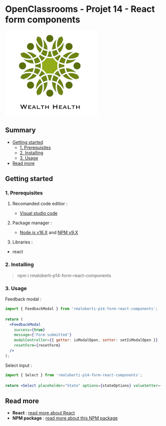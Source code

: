 # OpenClassrooms - Projet 14 - React form components

![logo](https://github.com/rMaloberti/P14_HRnet/blob/main/src/assets/logo.jpg)

## Summary

- [Getting started](#getting-started)
  - [1. Prerequisites](#1-prerequisites)
  - [2. Installing](#2-installing)
  - [3. Usage](#3-usage)
- [Read more](#read-more)

## Getting started

### 1. Prerequisites

1. Recomanded code editior :

   - [Visual studio code](https://code.visualstudio.com/)

2. Package manager :

   - [Node.js v16.X](https://nodejs.org/en/) and [NPM v9.X](https://www.npmjs.com/)

3. Libraries :

- react

### 2. Installing

> npm i rmaloberti-p14-form-react-components

### 3. Usage

Feedback modal :

```jsx
import { FeedbackModal } from 'rmaloberti-p14-form-react-components';

return (
  <FeedbackModal
    success={true}
    message={'Form submitted'}
    modalController={{ getter: isModalOpen, setter: setIsModalOpen }}
    resetForm={resetForm}
  />
);
```

Select input :

```jsx
import { Select } from 'rmaloberti-p14-form-react-components';

return <Select placeholder="State" options={stateOptions} valueSetter={setState} selected={''} />;
```

## Read more

- **React** : [read more about React](https://reactjs.org/docs/getting-started.html)
- **NPM package** : [read more about this NPM package](https://www.npmjs.com/package/rmaloberti-p14-form-react-components)
